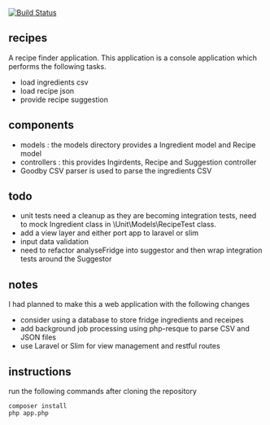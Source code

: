 [![Build Status](https://travis-ci.org/bytesbite/recipes.svg?branch=master)](https://travis-ci.org/bytesbite/recipes)

## recipes

A recipe finder application. This application is a console application which performs the following tasks.
- load ingredients csv
- load recipe json
- provide recipe suggestion

## components

- models : the models directory provides a Ingredient model and Recipe model
- controllers : this provides Ingirdents, Recipe and Suggestion controller
- Goodby CSV parser is used to parse the ingredients CSV

## todo
- unit tests need a cleanup as they are becoming integration tests, need to mock Ingredient class in \Unit\Models\RecipeTest class.
- add a view layer and either port app to laravel or slim
- input data validation
- need to refactor analyseFridge into suggestor and then wrap integration tests around the Suggestor

## notes
I had planned to make this a web application with the following changes
- consider using a database to store fridge ingredients and receipes
- add background job processing using php-resque to parse CSV and JSON files
- use Laravel or Slim for view management and restful routes

## instructions

run the following commands after cloning the repository

```
composer install
php app.php
```
